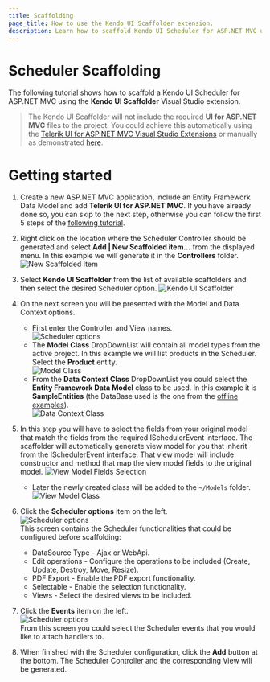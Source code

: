```yaml
---
title: Scaffolding
page_title: How to use the Kendo UI Scaffolder extension.
description: Learn how to scaffold Kendo UI Scheduler for ASP.NET MVC using the Kendo UI Scaffolder extension for Visual Studio.
---
```


# Scheduler Scaffolding

The following tutorial shows how to scaffold a Kendo UI Scheduler for ASP.NET MVC using the **Kendo UI Scaffolder** Visual Studio extension.

> The Kendo UI Scaffolder will not include the required **UI for ASP.NET MVC** files to the project. You could achieve this automatically using the [Telerik UI for ASP.NET MVC Visual Studio Extensions](/aspnet-mvc/vs-integration/introduction) or manually as demonstrated [here](/aspnet-mvc/asp-net-mvc-5).

# Getting started

1.  Create a new ASP.NET MVC application, include an Entity Framework Data Model and add **Telerik UI for ASP.NET MVC**. If you have already done so, you can skip to the next step, otherwise you can follow the first 5 steps of the [following tutorial](/aspnet-mvc/helpers/scheduler/ajax-editing#getting-started).

2.  Right click on the location where the Scheduler Controller should be generated and select **Add | New Scaffolded item...** from the displayed menu. In this example we will generate it in the **Controllers** folder.
![New Scaffolded Item](/aspnet-mvc/images/scaffolding/scheduler_new_scaffolded_item.png)

3.  Select **Kendo UI Scaffolder** from the list of available scaffolders and then select the desired Scheduler option.
![Kendo UI Scaffolder](/aspnet-mvc/images/scaffolding/kendo_ui_scaffolder.png)

4.  On the next screen you will be presented with the Model and Data Context options.
    - First enter the Controller and View names.  
![Scheduler options](/aspnet-mvc/helpers/scheduler/images/scaffolding/ui_for_aspnetmvc_scheduler_1)
    - The **Model Class** DropDownList will contain all model types from the active project. In this example we will list products in the Scheduler. Select the **Product** entity.  
![Model Class](/aspnet-mvc/helpers/scheduler/images/scaffolding/ui_for_aspnetmvc_scheduler_3.png)
    - From the **Data Context Class** DropDownList you could select the **Entity Framework Data Model** class to be used. In this example it is **SampleEntities** (the DataBase used is the one from the [offline examples](/aspnet-mvc/introduction#running-the-sample-application)).  
![Data Context Class](/aspnet-mvc/helpers/scheduler/images/scaffolding/ui_for_aspnetmvc_scheduler_2.png)

5. In this step you will have to select the fields from your original model that match the fields from the required ISchedulerEvent interface. The scaffolder will automatically generate view model for you that inherit from the ISchedulerEvent interface. That view model will include constructor and method that map the view model fields to the original model.
 ![View Model Fields Selection](/aspnet-mvc/helpers/scheduler/images/scaffolding/ui_for_aspnetmvc_scheduler_4.png)

    - Later the newly created class will be added to the `~/Models` folder.
    ![View Model Class](/aspnet-mvc/helpers/scheduler/images/scaffolding/ui_for_aspnetmvc_scheduler_7.png)

6. Click the **Scheduler options** item on the left.  
![Scheduler options](/aspnet-mvc/helpers/scheduler/images/scaffolding/ui_for_aspnetmvc_scheduler_5.png)  
This screen contains the Scheduler functionalities that could be configured before scaffolding:
    - DataSource Type - Ajax or WebApi.
    - Edit operations - Configure the operations to be included (Create, Update, Destroy, Move, Resize).  
    - PDF Export - Enable the PDF export functionality.
    - Selectable - Enable the selection functionality.  
    - Views - Select the desired views to be included. 

7. Click the **Events** item on the left.  
![Scheduler options](/aspnet-mvc/helpers/scheduler/images/scaffolding/ui_for_aspnetmvc_scheduler_6.png)  
From this screen you could select the Scheduler events that you would like to attach handlers to.

8. When finished with the Scheduler configuration, click the **Add** button at the bottom. The Scheduler Controller and the corresponding View will be generated.